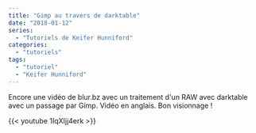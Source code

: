 ```yaml
---
title: "Gimp au travers de darktable"
date: "2018-01-12"
series:
  - "Tutoriels de Keifer Hunniford"
categories: 
  - "tutoriels"
tags: 
  - "tutoriel"
  - "Keifer Hunniford"
---
```


Encore une vidéo de blur.bz avec un traitement d'un RAW avec darktable avec un passage par Gimp. Vidéo en anglais. Bon visionnage !

{{< youtube 1IqXIjj4erk >}}

